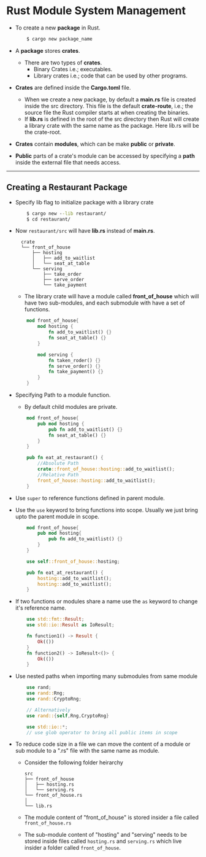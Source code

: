 # Rust Module System Management
* To create a new **package** in Rust.
        
    ```cmd
        $ cargo new package_name
    ```
* A **package** stores **crates**.
    * There are two types of **crates**. 
        * Binary Crates i.e.; executables.
        * Library crates i.e.; code that can be used by other programs.

* **Crates** are defined inside the **Cargo.toml** file. 
    * When we create a new package, by default a **main.rs** file is created inside the src directory. This file is the default **crate-route**, i.e.; the source file the Rust compiler starts at when creating the binaries.   
    * If **lib.rs** is defined in the root of the src directory then Rust will create a library crate with the same name as the package. Here lib.rs will be the crate-root.
    
* **Crates** contain **modules**, which can be make **public** or **private**.

* **Public** parts of a crate's module can be accessed by specifying a **path** inside the external file that needs access. 

* * *
## Creating a Restaurant Package

* Specify lib flag to initialize package with a library crate

    ```cmd
        $ cargo new --lib restaurant/
        $ cd restaurant/
    ```
* Now `restaurant/src` will have **lib.rs** instead of **main.rs**.

        crate
        └── front_of_house
            ├── hosting
            │   ├── add_to_waitlist
            │   └── seat_at_table
            └── serving
                ├── take_order
                ├── serve_order
                └── take_payment

    * The library crate will have a module called **front_of_house** which will have two sub-modules, and each submodule with have a set of functions.

    ```rust
        mod front_of_house{
            mod hosting {
                fn add_to_waitlist() {}
                fn seat_at_table() {}
            }

            mod serving {
                fn taken_roder() {}
                fn serve_order() {}
                fn take_payment() {}
            }
        }
    ```

* Specifying Path to a module function.
    * By default child modules are private.

    ```rust
        mod front_of_house{
            pub mod hosting {
                pub fn add_to_waitlist() {}
                fn seat_at_table() {}
            }
        }

        pub fn eat_at_restaurant() {
            //Absolute Path
            crate::front_of_house::hosting::add_to_waitlist();
            //Relative Path
            front_of_house::hosting::add_to_waitlist();
        }
    ```
* Use `super` to reference functions defined in parent module.

* Use the `use` keyword to bring functions into scope. Usually we just bring upto the parent module in scope.
    ```rust
        mod front_of_house{
            pub mod hosting{
                pub fn add_to_waitlist() {}
            }
        }

        use self::front_of_house::hosting;

        pub fn eat_at_restaurant() {
            hosting::add_to_waitlist();
            hosting::add_to_waitlist();
        }
    ```
* If two functions or modules share a name use the `as` keyword to change it's reference name.
    ```rust
        use std::fmt::Result;
        use std::io::Result as IoResult;

        fn function1() -> Result {
            Ok(())
        }
        fn function2() -> IoResult<()> {
            Ok(())
        }
    ```
* Use nested paths when importing many submodules from same module
    ```rust
        use rand;
        use rand::Rng;
        use rand::CryptoRng;

        // Alternatively
        use rand::{self,Rng,CryptoRng}

        use std::io::*; 
        // use glob operator to bring all public items in scope

    ```
* To reduce code size in a file we can move the content of a module or sub module to a ".rs" file with the same name as module.
    * Consider the following folder heirarchy

        ```
        src
        ├── front_of_house
        │   ├── hosting.rs
        │   └── serving.rs
        └── front_of_house.rs
        │
        └── lib.rs
        ```
    * The module content of "front_of_house" is stored insider a file called `front_of_house.rs`
    * The sub-module content of "hosting" and "serving" needs to be stored inside files called `hosting.rs` and `serving.rs` which live insider a folder called `front_of_house`.